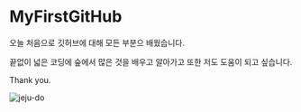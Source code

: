 # MyFirstGitHub

오늘 처음으로 깃허브에 대해 모든 부분으 배웠습니다.

끝없이 넓은 코딩에 숲에서 많은 것을 배우고 알아가고 또한 저도 도움이 되고 싶습니다.

Thank you.

![jeju-do](https://github.com/worldwideinfluencepeople/MyFirstGitHub/blob/main/images/IMG_0091.JPG?raw=true)
